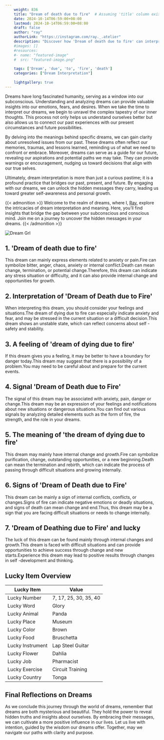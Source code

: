 ```yaml
---
    weight: 836
    title: "Dream of death due to fire"  # Assuming 'title' column exists
    date: 2024-10-14T06:59:00+08:00
    lastmod: 2024-10-14T06:59:00+08:00
    draft: false
    author: "ray"
    authorLink: "https://instagram.com/ray._.atelier"
    description: "Discover how 'Dream of death due to fire' can interpret your future and uncover its significant meanings in your life."
    #images: []
    #resources:
    #- name: "featured-image"
    #  src: "featured-image.png"
    
    tags: ['Dream', 'due', 'to', 'fire', 'death']
    categories: ["Dream Interpretation"]
    
    lightgallery: true
---
```

    
Dreams have long fascinated humanity, serving as a window into our subconscious. Understanding and analyzing dreams can provide valuable insights into our emotions, fears, and desires. When we take the time to interpret our dreams, we begin to unravel the complex tapestry of our inner thoughts. This process not only helps us understand ourselves better but also allows us to connect our past experiences with our present circumstances and future possibilities.

By delving into the meanings behind specific dreams, we can gain clarity about unresolved issues from our past. These dreams often reflect our memories, traumas, and lessons learned, reminding us of what we need to confront or embrace. Moreover, dreams can serve as a guide for our future, revealing our aspirations and potential paths we may take. They can provide warnings or encouragement, nudging us toward decisions that align with our true selves.

Ultimately, dream interpretation is more than just a curious pastime; it is a profound practice that bridges our past, present, and future. By engaging with our dreams, we can unlock the hidden messages they carry, leading us toward greater self-awareness and personal growth.

{{< admonition >}}
Welcome to the realm of dreams, where I, [Ray](https://instagram.com/ray._.atelier), explore the intricacies of dream interpretation and meaning. Here, you’ll find insights that bridge the gap between your subconscious and conscious mind. Join me on a journey to uncover the hidden messages in your dreams.
{{< /admonition >}}

![Dream Grl](https://cdn.pixabay.com/photo/2017/11/02/03/35/gothic-2910057_1280.jpg "Dream Grl")

## 1. 'Dream of death due to fire'
This dream can mainly express elements related to anxiety or pain.Fire can symbolize bitter, anger, chaos, anxiety or internal conflict.Death can mean change, termination, or potential change.Therefore, this dream can indicate any stress situation or difficulty, and it can also provide internal change and opportunities for growth.

## 2. Interpretation of 'Dream of Death due to Fire'
When interpreting this dream, you should consider your feelings and situations.The dream of dying due to fire can especially indicate anxiety and fear, and may be stressed in the current situation or a difficult decision.This dream shows an unstable state, which can reflect concerns about self -safety and stability.

## 3. A feeling of 'dream of dying due to fire'
If this dream gives you a feeling, it may be better to have a boundary for danger today.This dream may suggest that there is a possibility of a problem.You may need to be careful about and prepare for the current events.

## 4. Signal 'Dream of Death due to Fire'
The signal of this dream may be associated with anxiety, pain, danger or change.This dream may be an expression of your feelings and notifications about new situations or dangerous situations.You can find out various signals by analyzing detailed elements such as the form of fire, the strength, and the role in your dreams.

## 5. The meaning of 'the dream of dying due to fire'
This dream may mainly have internal change and growth.Fire can symbolize purification, change, outstanding opportunities, or a new beginning.Death can mean the termination and rebirth, which can indicate the process of passing through difficult situations and growing internally.

## 6. Signs of 'Dream of Death due to Fire'
This dream can be mainly a sign of internal conflicts, conflicts, or changes.Signs of fire can indicate negative emotions or deadly situations, and signs of death can mean change and end.Thus, this dream may be a sign that you are facing difficult situations or needs to change internally.

## 7. 'Dream of Deathing due to Fire' and lucky
The luck of this dream can be found mainly through internal changes and growth.This dream is faced with difficult situations and can provide opportunities to achieve success through change and new starts.Experience this dream may lead to positive results through changes in self -development and thinking.

## Lucky Item Overview
| Lucky Item          | Value              |
|---------------|--------------------|
| Lucky Number        | 7, 17, 25, 30, 35, 40  |
| Lucky Word          | Glory |
| Lucky Animal        | Panda |
| Lucky Place         | Museum     |
| Lucky Color         | Brown     |
| Lucky Food          | Bruschetta      |
| Lucky Instrument    | Lap Steel Guitar |
| Lucky Flower        | Dahlia    |
| Lucky Job           | Pharmacist       |
| Lucky Exercise      | Circuit Training  |
| Lucky Country       | Tonga    |


##  Final Reflections on Dreams

As we conclude this journey through the world of dreams, remember that dreams are both mysterious and beautiful. They hold the power to reveal hidden truths and insights about ourselves. By embracing their messages, we can cultivate a more positive influence in our lives. Let us live with intention, guided by the wisdom our dreams offer. Together, may we navigate our paths with clarity and purpose.
